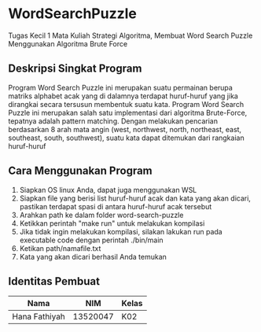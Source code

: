 # WordSearchPuzzle
Tugas Kecil 1 Mata Kuliah Strategi Algoritma, Membuat Word Search Puzzle Menggunakan Algoritma Brute Force

## Deskripsi Singkat Program
Program Word Search Puzzle ini merupakan suatu permainan berupa matriks alphabet acak yang di dalamnya terdapat huruf-huruf yang jika dirangkai secara tersusun membentuk suatu kata. Program Word Search Puzzle ini merupakan salah satu implementasi dari algoritma Brute-Force, tepatnya adalah pattern matching. Dengan melakukan pencarian berdasarkan 8 arah mata angin (west, northwest, north, northeast, east, southeast, south, southwest), suatu kata dapat ditemukan dari rangkaian huruf-huruf

## Cara Menggunakan Program
1. Siapkan OS linux Anda, dapat juga menggunakan WSL
2. Siapkan file yang berisi list huruf-huruf acak dan kata yang akan dicari, pastikan terdapat spasi di antara huruf-huruf acak tersebut
3. Arahkan path ke dalam folder word-search-puzzle
4. Ketikkan perintah "make run" untuk melakukan kompilasi
5. Jika tidak ingin melakukan kompilasi, silakan lakukan run pada executable code dengan perintah ./bin/main
6. Ketikan path/namafile.txt
7. Kata yang akan dicari berhasil Anda temukan

## Identitas Pembuat
|Nama|NIM|Kelas|
|---|---|---|
|Hana Fathiyah|13520047|K02|
